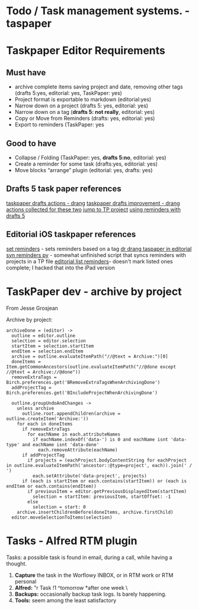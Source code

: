 # Todo / Task management systems. - taspaper

# Taskpaper Editor Requirements

## Must have

- archive complete items saving project and date, removing other tags (drafts 5:yes, editorial: yes, TaskPaper: yes)
- Project format is exportable to markdown (editorial:yes)
- Narrow down on a project (drafts 5: yes, editorial: yes)
- Narrow down on a tag (**drafts 5: not really**, editorial: yes)
- Copy or Move from Reminders (drafts: yes, editorial: yes)
- Export to reminders (TaskPaper: yes

## Good to have
- Collapse / Folding (TaskPaper: yes, **drafts 5:no**, editorial: yes)
- Create a reminder for some task (drafts:yes, editorial: yes)
- Move blocks “arrange” plugin (editorial: yes, drafts: yes)

## Drafts 5 task paper references

[taskpaper drafts actions - drang](https://leancrew.com/all-this/2018/05/taskpaper-actions-for-drafts-5/)
[taskpaper drafts improvement - drang](https://leancrew.com/all-this/2018/05/a-taskpaper-drafts-improvement/)
[actions collected for these two](https://actions.getdrafts.com/g/1Hp)
[jump to TP project](https://actions.getdrafts.com/a/1Fy)
[using reminders with drafts 5](https://forums.getdrafts.com/t/using-reminders-with-drafts/81)


## Editorial iOS taskpaper references

[set reminders](http://www.editorial-workflows.com/workflow/5314928277716992/3OEDkjV7EeQ) - sets reminders based on a tag
[dr drang taspaper in editorial](http://dfay.fastmail.fm/et/)
[syn reminders py](https://github.com/andsx/editorial-reminders/blob/master/sync_reminders.py) - somewhat unfinished script that syncs reminders with projects in a TP file
[editorial list reminders](http://www.editorial-workflows.com/workflow/5012964226629632/_BycaAdg3Vg)- doesn't mark listed ones complete; I hacked that into the iPad version

# TaskPaper dev - archive by project

From Jesse Grosjean

Archive by project:
```
archiveDone = (editor) ->
  outline = editor.outline
  selection = editor.selection
  startItem = selection.startItem
  endItem = selection.endItem
  archive = outline.evaluateItemPath("//@text = Archive:")[0]
  doneItems = Item.getCommonAncestors(outline.evaluateItemPath("//@done except //@text = Archive://@done"))
  removeExtraTags = Birch.preferences.get('BRemoveExtraTagsWhenArchivingDone')
  addProjectTag = Birch.preferences.get('BIncludeProjectWhenArchivingDone')

  outline.groupUndoAndChanges ->
    unless archive
      outline.root.appendChildren(archive = outline.createItem('Archive:'))
    for each in doneItems
      if removeExtraTags
        for eachName in each.attributeNames
          if eachName.indexOf('data-') is 0 and eachName isnt 'data-type' and eachName isnt 'data-done'
            each.removeAttribute(eachName)
      if addProjectTag
        if projects = (eachProject.bodyContentString for eachProject in outline.evaluateItemPath('ancestor::@type=project', each)).join(' / ')
          each.setAttribute('data-project', projects)
      if (each is startItem or each.contains(startItem)) or (each is endItem or each.contains(endItem))
        if previousItem = editor.getPreviousDisplayedItem(startItem)
          selection = startItem: previousItem, startOffset: -1
        else
          selection = start: 0
    archive.insertChildrenBefore(doneItems, archive.firstChild)
  editor.moveSelectionToItems(selection)
```

# Tasks - Alfred RTM plugin

Tasks: a possible task is found in email, during a call, while having a thought. 

1. **Capture** the task in the Worflowy INBOX, or in RTM work or RTM personal
2. **Alfred:** "r Task !1 \^tomorrow \*after one week \
3. **Backups:** occasionally backup task logs. Is barely happening.
4. **Tools:** seem among the least satisfactory

